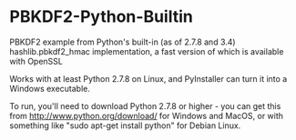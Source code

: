 # PBKDF2-Python-Builtin
PBKDF2 example from Python's built-in (as of 2.7.8 and 3.4)  hashlib.pbkdf2_hmac implementation, a fast version of which is available with OpenSSL

Works with at least Python 2.7.8 on Linux, and PyInstaller can turn it into a Windows executable.

To run, you'll need to download Python 2.7.8 or higher - you can get this from http://www.python.org/download/ for Windows and MacOS, or with something like "sudo apt-get install python" for Debian Linux.



